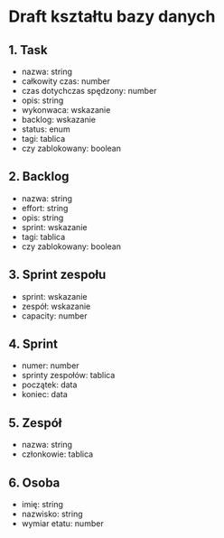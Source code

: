 # Draft kształtu bazy danych


## 1. Task
* nazwa: string
* całkowity czas: number
* czas dotychczas spędzony: number
* opis: string
* wykonwaca: wskazanie
* backlog: wskazanie
* status: enum
* tagi: tablica<string>
* czy zablokowany: boolean

## 2. Backlog
* nazwa: string
* effort: string
* opis: string
* sprint: wskazanie
* tagi: tablica<string>
* czy zablokowany: boolean

## 3. Sprint zespołu
* sprint: wskazanie
* zespół: wskazanie
* capacity: number

## 4. Sprint
* numer: number
* sprinty zespołów: tablica<wskazanie>
* początek: data
* koniec: data

## 5. Zespół
* nazwa: string
* członkowie: tablica<wskazanie>

## 6. Osoba
* imię: string
* nazwisko: string
* wymiar etatu: number
